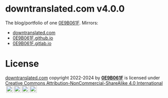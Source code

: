 # **downtranslated.com** v4.0.0

The blog/portfolio of one [0E9B061F][gh]. Mirrors:

* [downtranslated.com][dt]
* [0E9B061F.github.io][m1]
* [0E9B061F.gitlab.io][m2]

# License

[downtranslated.com][dt] copyright 2022-2024 by **[0E9B061F][gh]** is licensed
under [Creative Commons Attribution-NonCommercial-ShareAlike 4.0
International][deed]
<img style="height:22px!important;margin-left:3px;vertical-align:text-bottom;" src="https://mirrors.creativecommons.org/presskit/icons/cc.svg?ref=chooser-v1" alt=""><img style="height:22px!important;margin-left:3px;vertical-align:text-bottom;" src="https://mirrors.creativecommons.org/presskit/icons/by.svg?ref=chooser-v1" alt=""><img style="height:22px!important;margin-left:3px;vertical-align:text-bottom;" src="https://mirrors.creativecommons.org/presskit/icons/nc.svg?ref=chooser-v1" alt=""><img style="height:22px!important;margin-left:3px;vertical-align:text-bottom;" src="https://mirrors.creativecommons.org/presskit/icons/sa.svg?ref=chooser-v1" alt="">

[gh]:https://github.com/0E9B061F
[dt]:https://downtranslated.com
[m1]:https://0E9B061F.github.io
[m2]:https://0E9B061F.gitlab.io
[deed]:https://creativecommons.org/licenses/by-nc-sa/4.0/

